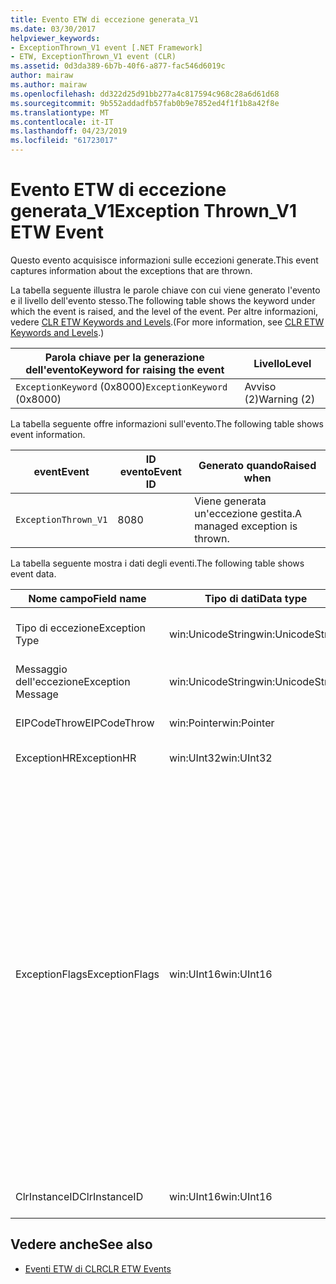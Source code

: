 ```yaml
---
title: Evento ETW di eccezione generata_V1
ms.date: 03/30/2017
helpviewer_keywords:
- ExceptionThrown_V1 event [.NET Framework]
- ETW, ExceptionThrown_V1 event (CLR)
ms.assetid: 0d3da389-6b7b-40f6-a877-fac546d6019c
author: mairaw
ms.author: mairaw
ms.openlocfilehash: dd322d25d91bb277a4c817594c968c28a6d61d68
ms.sourcegitcommit: 9b552addadfb57fab0b9e7852ed4f1f1b8a42f8e
ms.translationtype: MT
ms.contentlocale: it-IT
ms.lasthandoff: 04/23/2019
ms.locfileid: "61723017"
---
```

# <a name="exception-thrownv1-etw-event"></a><span data-ttu-id="c865e-102">Evento ETW di eccezione generata_V1</span><span class="sxs-lookup"><span data-stu-id="c865e-102">Exception Thrown_V1 ETW Event</span></span>
<span data-ttu-id="c865e-103">Questo evento acquisisce informazioni sulle eccezioni generate.</span><span class="sxs-lookup"><span data-stu-id="c865e-103">This event captures information about the exceptions that are thrown.</span></span>  
  
 <span data-ttu-id="c865e-104">La tabella seguente illustra le parole chiave con cui viene generato l'evento e il livello dell'evento stesso.</span><span class="sxs-lookup"><span data-stu-id="c865e-104">The following table shows the keyword under which the event is raised, and the level of the event.</span></span> <span data-ttu-id="c865e-105">Per altre informazioni, vedere [CLR ETW Keywords and Levels](../../../docs/framework/performance/clr-etw-keywords-and-levels.md).</span><span class="sxs-lookup"><span data-stu-id="c865e-105">(For more information, see [CLR ETW Keywords and Levels](../../../docs/framework/performance/clr-etw-keywords-and-levels.md).)</span></span>  
  
|<span data-ttu-id="c865e-106">Parola chiave per la generazione dell'evento</span><span class="sxs-lookup"><span data-stu-id="c865e-106">Keyword for raising the event</span></span>|<span data-ttu-id="c865e-107">Livello</span><span class="sxs-lookup"><span data-stu-id="c865e-107">Level</span></span>|  
|-----------------------------------|-----------|  
|<span data-ttu-id="c865e-108">`ExceptionKeyword` (0x8000)</span><span class="sxs-lookup"><span data-stu-id="c865e-108">`ExceptionKeyword` (0x8000)</span></span>|<span data-ttu-id="c865e-109">Avviso (2)</span><span class="sxs-lookup"><span data-stu-id="c865e-109">Warning (2)</span></span>|  
  
 <span data-ttu-id="c865e-110">La tabella seguente offre informazioni sull'evento.</span><span class="sxs-lookup"><span data-stu-id="c865e-110">The following table shows event information.</span></span>  
  
|<span data-ttu-id="c865e-111">event</span><span class="sxs-lookup"><span data-stu-id="c865e-111">Event</span></span>|<span data-ttu-id="c865e-112">ID evento</span><span class="sxs-lookup"><span data-stu-id="c865e-112">Event ID</span></span>|<span data-ttu-id="c865e-113">Generato quando</span><span class="sxs-lookup"><span data-stu-id="c865e-113">Raised when</span></span>|  
|-----------|--------------|-----------------|  
|`ExceptionThrown_V1`|<span data-ttu-id="c865e-114">80</span><span class="sxs-lookup"><span data-stu-id="c865e-114">80</span></span>|<span data-ttu-id="c865e-115">Viene generata un'eccezione gestita.</span><span class="sxs-lookup"><span data-stu-id="c865e-115">A managed exception is thrown.</span></span>|  
  
 <span data-ttu-id="c865e-116">La tabella seguente mostra i dati degli eventi.</span><span class="sxs-lookup"><span data-stu-id="c865e-116">The following table shows event data.</span></span>  
  
|<span data-ttu-id="c865e-117">Nome campo</span><span class="sxs-lookup"><span data-stu-id="c865e-117">Field name</span></span>|<span data-ttu-id="c865e-118">Tipo di dati</span><span class="sxs-lookup"><span data-stu-id="c865e-118">Data type</span></span>|<span data-ttu-id="c865e-119">Descrizione</span><span class="sxs-lookup"><span data-stu-id="c865e-119">Description</span></span>|  
|----------------|---------------|-----------------|  
|<span data-ttu-id="c865e-120">Tipo di eccezione</span><span class="sxs-lookup"><span data-stu-id="c865e-120">Exception Type</span></span>|<span data-ttu-id="c865e-121">win:UnicodeString</span><span class="sxs-lookup"><span data-stu-id="c865e-121">win:UnicodeString</span></span>|<span data-ttu-id="c865e-122">Tipo dell'eccezione, ad esempio `System.NullReferenceException`.</span><span class="sxs-lookup"><span data-stu-id="c865e-122">Type of the exception; for example, `System.NullReferenceException`.</span></span>|  
|<span data-ttu-id="c865e-123">Messaggio dell'eccezione</span><span class="sxs-lookup"><span data-stu-id="c865e-123">Exception Message</span></span>|<span data-ttu-id="c865e-124">win:UnicodeString</span><span class="sxs-lookup"><span data-stu-id="c865e-124">win:UnicodeString</span></span>|<span data-ttu-id="c865e-125">Messaggio effettivo dell'eccezione.</span><span class="sxs-lookup"><span data-stu-id="c865e-125">Actual exception message.</span></span>|  
|<span data-ttu-id="c865e-126">EIPCodeThrow</span><span class="sxs-lookup"><span data-stu-id="c865e-126">EIPCodeThrow</span></span>|<span data-ttu-id="c865e-127">win:Pointer</span><span class="sxs-lookup"><span data-stu-id="c865e-127">win:Pointer</span></span>|<span data-ttu-id="c865e-128">Puntatore dell'istruzione in cui si è verificata l'eccezione.</span><span class="sxs-lookup"><span data-stu-id="c865e-128">Instruction pointer where exception occurred.</span></span>|  
|<span data-ttu-id="c865e-129">ExceptionHR</span><span class="sxs-lookup"><span data-stu-id="c865e-129">ExceptionHR</span></span>|<span data-ttu-id="c865e-130">win:UInt32</span><span class="sxs-lookup"><span data-stu-id="c865e-130">win:UInt32</span></span>|<span data-ttu-id="c865e-131">[HRESULT](https://go.microsoft.com/fwlink/?LinkId=179679) dell'eccezione.</span><span class="sxs-lookup"><span data-stu-id="c865e-131">Exception [HRESULT](https://go.microsoft.com/fwlink/?LinkId=179679).</span></span>|  
|<span data-ttu-id="c865e-132">ExceptionFlags</span><span class="sxs-lookup"><span data-stu-id="c865e-132">ExceptionFlags</span></span>|<span data-ttu-id="c865e-133">win:UInt16</span><span class="sxs-lookup"><span data-stu-id="c865e-133">win:UInt16</span></span>|<span data-ttu-id="c865e-134">0x01: HasInnerException. (vedere [eventi ETW di CLR](../../../docs/framework/performance/clr-etw-events.md) nella documentazione di Visual Basic).</span><span class="sxs-lookup"><span data-stu-id="c865e-134">0x01: HasInnerException (see [CLR ETW Events](../../../docs/framework/performance/clr-etw-events.md) in the Visual Basic documentation).</span></span><br /><br /> <span data-ttu-id="c865e-135">0x02: IsNestedException.</span><span class="sxs-lookup"><span data-stu-id="c865e-135">0x02: IsNestedException.</span></span><br /><br /> <span data-ttu-id="c865e-136">0x04: IsRethrownException.</span><span class="sxs-lookup"><span data-stu-id="c865e-136">0x04: IsRethrownException.</span></span><br /><br /> <span data-ttu-id="c865e-137">0x08: IsCorruptedStateException (indica che lo stato del processo è danneggiato; vedere [Handling Corrupted State Exceptions](https://go.microsoft.com/fwlink/?LinkId=179681) su MSDN).</span><span class="sxs-lookup"><span data-stu-id="c865e-137">0x08: IsCorruptedStateException (indicates that the process state is corrupt; see [Handling Corrupted State Exceptions](https://go.microsoft.com/fwlink/?LinkId=179681) on MSDN).</span></span><br /><br /> <span data-ttu-id="c865e-138">0x10: IsCLSCompliant. (un'eccezione che deriva da <xref:System.Exception> è conforme a CLS; in caso contrario, non è conforme a CLS).</span><span class="sxs-lookup"><span data-stu-id="c865e-138">0x10: IsCLSCompliant (an exception that derives from <xref:System.Exception> is CLS-compliant; otherwise, it is not CLS-compliant).</span></span>|  
|<span data-ttu-id="c865e-139">ClrInstanceID</span><span class="sxs-lookup"><span data-stu-id="c865e-139">ClrInstanceID</span></span>|<span data-ttu-id="c865e-140">win:UInt16</span><span class="sxs-lookup"><span data-stu-id="c865e-140">win:UInt16</span></span>|<span data-ttu-id="c865e-141">ID univoco per l'istanza di CLR o CoreCLR.</span><span class="sxs-lookup"><span data-stu-id="c865e-141">Unique ID for the instance of CLR or CoreCLR.</span></span>|  
  
## <a name="see-also"></a><span data-ttu-id="c865e-142">Vedere anche</span><span class="sxs-lookup"><span data-stu-id="c865e-142">See also</span></span>

- [<span data-ttu-id="c865e-143">Eventi ETW di CLR</span><span class="sxs-lookup"><span data-stu-id="c865e-143">CLR ETW Events</span></span>](../../../docs/framework/performance/clr-etw-events.md)
